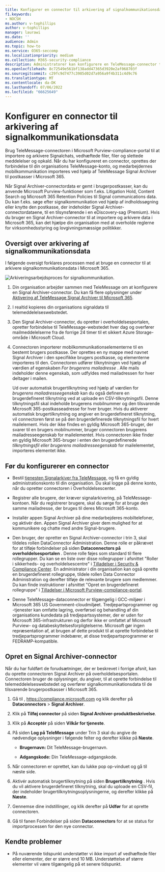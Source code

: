 ```yaml
---
title: Konfigurer en connector til arkivering af signalkommunikationsdata i Microsoft 365
f1.keywords:
- NOCSH
ms.author: v-tophillips
author: v-tophillips
manager: laurawi
ms.date: ''
audience: Admin
ms.topic: how-to
ms.service: O365-seccomp
ms.localizationpriority: medium
ms.collection: M365-security-compliance
description: Administratorer kan konfigurere en TeleMessage-connector til at importere og arkivere signalkommunikationsdata i Microsoft 365. Det giver dig mulighed for at arkivere data fra tredjepartsdatakilder i Microsoft 365, så du kan bruge funktioner til overholdelse af angivne standarder, f.eks. juridisk bevarelse, indholdssøgning og opbevaringspolitikker til at administrere din organisations tredjepartsdata.
ms.openlocfilehash: 8c72549e561bf138add47365d3920e2af068703f
ms.sourcegitcommit: c29fc9d7477c3985d02d7a956a9f4b311c4d9c76
ms.translationtype: MT
ms.contentlocale: da-DK
ms.lasthandoff: 07/06/2022
ms.locfileid: "66625649"
---
```

# <a name="set-up-a-connector-to-archive-signal-communications-data"></a>Konfigurer en connector til arkivering af signalkommunikationsdata

Brug TeleMessage-connectoren i Microsoft Purview-compliance-portal til at importere og arkivere Signalchats, vedhæftede filer, filer og slettede meddelelser og opkald. Når du har konfigureret en connector, oprettes der forbindelse til din organisations TeleMessage-konto, og medarbejdernes mobilkommunikation importeres ved hjælp af TeleMessage Signal Archiver til postkasser i Microsoft 365.

Når Signal Archiver-connectordata er gemt i brugerpostkasser, kan du anvende Microsoft Purview-funktioner som f.eks. Litigation Hold, Content Search og Microsoft 365 Retention Policies til Signal communications data. Du kan f.eks. søge efter signalkommunikation ved hjælp af indholdssøgning eller knytte den postkasse, der indeholder Signal Archiver-connectordataene, til en tilsynsførende i en eDiscovery-sag (Premium). Hvis du bruger en Signal Archiver-connector til at importere og arkivere data i Microsoft 365, kan det hjælpe din organisation med at overholde reglerne for virksomhedsstyring og lovgivningsmæssige politikker.

## <a name="overview-of-archiving-signal-communications-data"></a>Oversigt over arkivering af signalkommunikationsdata

I følgende oversigt forklares processen med at bruge en connector til at arkivere signalkommunikationsdata i Microsoft 365.

![Arkiveringsarbejdsproces for signalkommunikation.](../media/SignalConnectorWorkflow.png)

1. Din organisation arbejder sammen med TeleMessage om at konfigurere en Signal Archiver-connector. Du kan få flere oplysninger under [Aktivering af TeleMessage Signal Archiver til Microsoft 365](https://www.telemessage.com/microsoft-365-activation-for-signal-archiver/).

2. I realtid kopieres din organisations signaldata til telemeddelelseswebstedet.

3. Den Signal Archiver-connector, du opretter i overholdelsesportalen, opretter forbindelse til TeleMessage-webstedet hver dag og overfører mailmeddelelserne fra de forrige 24 timer til et sikkert Azure Storage-område i Microsoft Cloud.

4. Connectoren importerer mobilkommunikationselementerne til en bestemt brugers postkasse. Der oprettes en ny mappe med navnet Signal Archiver i den specifikke brugers postkasse, og elementerne importeres til den. Connectoren udfører tilknytningen ved hjælp af værdien af egenskaben *For brugerens mailadresse* . Alle mails indeholder denne egenskab, som udfyldes med mailadressen for hver deltager i mailen.

   Ud over automatisk brugertilknytning ved hjælp af værdien for *brugerens mailadresseegenskab* kan du også definere en brugerdefineret tilknytning ved at uploade en CSV-tilknytningsfil. Denne tilknytningsfil skal indeholde brugerens mobilnummer og den tilsvarende Microsoft 365-postkasseadresse for hver bruger. Hvis du aktiverer automatisk brugertilknytning og angiver en brugerdefineret tilknytning, vil connectoren først se på den brugerdefinerede tilknytningsfil for hvert mailelement. Hvis der ikke findes en gyldig Microsoft 365-bruger, der svarer til en brugers mobilnummer, bruger connectoren brugerens mailadresseegenskab for mailelementet. Hvis connectoren ikke finder en gyldig Microsoft 365-bruger i enten den brugerdefinerede *tilknytningsfil eller brugerens mailadresseegenskab* for mailelementet, importeres elementet ikke.

## <a name="before-you-set-up-a-connector"></a>Før du konfigurerer en connector

- Bestil [tjenesten Signalarkiver fra TeleMessage,](https://www.telemessage.com/mobile-archiver/order-mobile-archiver-for-o365/) og få en gyldig administrationskonto til din organisation. Du skal logge på denne konto, når du opretter connectoren i Overholdelsescenter.

- Registrer alle brugere, der kræver signalarkivering, på TeleMessage-kontoen. Når du registrerer brugere, skal du sørge for at bruge den samme mailadresse, der bruges til deres Microsoft 365-konto.

- Installér appen Signal Archiver på dine medarbejderes mobiltelefoner, og aktivér den. Appen Signal Archiver giver dem mulighed for at kommunikere og chatte med andre Signal-brugere.

- Den bruger, der opretter en Signal Archiver-connector i trin 3, skal tildeles rollen DataConnector Administration. Denne rolle er påkrævet for at tilføje forbindelser på siden **Dataconnectors på overholdelsesportalen** . Denne rolle føjes som standard til flere rollegrupper. Du kan se en liste over disse rollegrupper i afsnittet "Roller i sikkerheds- og overholdelsescentre" i [Tilladelser i Security & Compliance Center](../security/office-365-security/permissions-in-the-security-and-compliance-center.md#roles-in-the-security--compliance-center). En administrator i din organisation kan også oprette en brugerdefineret rollegruppe, tildele rollen Data Connector Administration og derefter tilføje de relevante brugere som medlemmer. Du kan finde instruktioner i afsnittet "Opret en brugerdefineret rollegruppe" i [Tilladelser i Microsoft Purview-compliance-portal](microsoft-365-compliance-center-permissions.md#create-a-custom-role-group).

- Denne TeleMessage-dataconnector er tilgængelig i GCC-miljøer i Microsoft 365 US Government-cloudmiljøet. Tredjepartsprogrammer og -tjenester kan omfatte lagring, overførsel og behandling af din organisations kundedata på tredjepartssystemer, der er uden for Microsoft 365-infrastrukturen og derfor ikke er omfattet af Microsoft Purview- og databeskyttelsesforpligtelserne. Microsoft gør ingen repræsentation af, at brugen af dette produkt til at oprette forbindelse til tredjepartsprogrammer indebærer, at disse tredjepartsprogrammer er FEDRAMP-kompatible.

## <a name="create-a-signal-archiver-connector"></a>Opret en Signal Archiver-connector

Når du har fuldført de forudsætninger, der er beskrevet i forrige afsnit, kan du oprette connectoren Signal Archiver på overholdelsesportalen. Connectoren bruger de oplysninger, du angiver, til at oprette forbindelse til telemeddelelseswebstedet og overfører signalkommunikationsdata til de tilsvarende brugerpostkasser i Microsoft 365.

1. Gå til , <https://compliance.microsoft.com> og klik derefter på **Dataconnectors** > **Signal Archiver**.

2. Klik på **Tilføj connector** på siden **Signal Archiver-produktbeskrivelse**.

3. Klik på **Acceptér** på siden **Vilkår for tjeneste**.

4. På siden **Log på TeleMessage** under Trin 3 skal du angive de nødvendige oplysninger i følgende felter og derefter klikke på **Næste**.

    - **Brugernavn:** Dit TeleMessage-brugernavn.

    - **Adgangskode:** Din TeleMessage-adgangskode.

5. Når connectoren er oprettet, kan du lukke pop op-vinduet og gå til næste side.

6. Aktivér automatisk brugertilknytning på siden **Brugertilknytning** . Hvis du vil aktivere brugerdefineret tilknytning, skal du uploade en CSV-fil, der indeholder brugertilknytningsoplysningerne, og derefter klikke på **Næste**.

7. Gennemse dine indstillinger, og klik derefter på **Udfør** for at oprette connectoren.

8. Gå til fanen Forbindelser på siden **Dataconnectors** for at se status for importprocessen for den nye connector.

## <a name="known-issues"></a>Kendte problemer

- På nuværende tidspunkt understøtter vi ikke import af vedhæftede filer eller elementer, der er større end 10 MB. Understøttelse af større elementer vil være tilgængelig på et senere tidspunkt.

